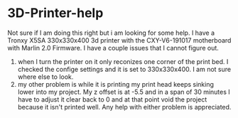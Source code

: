 # 3D-Printer-help
Not sure if I am doing this right but i am looking for some help. I have a Tronxy X5SA 330x330x400 3d printer with the CXY-V6-191017 motherboard with Marlin 2.0 Firmware.
I have a couple issues that I cannot figure out.
1. when I turn the printer on it only reconizes one corner of the print bed. I checked the confige settings and it is set to 330x330x400. I am not sure where else to look.
2. my other problem is while it is printing my print head keeps sinking lower into my project. My z offset is at -5.5 and in a span of 30 minutes I have to adjust it clear back to 0 and at that point void the project because it isn't printed well.
Any help with either problem is appreciated.
